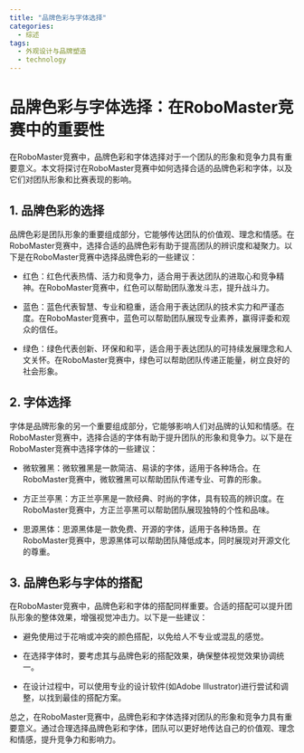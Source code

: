 ```yaml
---  
title: "品牌色彩与字体选择"  
categories:  
  - 综述  
tags: 
  - 外观设计与品牌塑造 
  - technology  
---  
```


# 品牌色彩与字体选择：在RoboMaster竞赛中的重要性

在RoboMaster竞赛中，品牌色彩和字体选择对于一个团队的形象和竞争力具有重要意义。本文将探讨在RoboMaster竞赛中如何选择合适的品牌色彩和字体，以及它们对团队形象和比赛表现的影响。

## 1. 品牌色彩的选择

品牌色彩是团队形象的重要组成部分，它能够传达团队的价值观、理念和情感。在RoboMaster竞赛中，选择合适的品牌色彩有助于提高团队的辨识度和凝聚力。以下是在RoboMaster竞赛中选择品牌色彩的一些建议：

- 红色：红色代表热情、活力和竞争力，适合用于表达团队的进取心和竞争精神。在RoboMaster竞赛中，红色可以帮助团队激发斗志，提升战斗力。

- 蓝色：蓝色代表智慧、专业和稳重，适合用于表达团队的技术实力和严谨态度。在RoboMaster竞赛中，蓝色可以帮助团队展现专业素养，赢得评委和观众的信任。

- 绿色：绿色代表创新、环保和和平，适合用于表达团队的可持续发展理念和人文关怀。在RoboMaster竞赛中，绿色可以帮助团队传递正能量，树立良好的社会形象。

## 2. 字体选择

字体是品牌形象的另一个重要组成部分，它能够影响人们对品牌的认知和情感。在RoboMaster竞赛中，选择合适的字体有助于提升团队的形象和竞争力。以下是在RoboMaster竞赛中选择字体的一些建议：

- 微软雅黑：微软雅黑是一款简洁、易读的字体，适用于各种场合。在RoboMaster竞赛中，微软雅黑可以帮助团队传递专业、可靠的形象。

- 方正兰亭黑：方正兰亭黑是一款经典、时尚的字体，具有较高的辨识度。在RoboMaster竞赛中，方正兰亭黑可以帮助团队展现独特的个性和品味。

- 思源黑体：思源黑体是一款免费、开源的字体，适用于各种场景。在RoboMaster竞赛中，思源黑体可以帮助团队降低成本，同时展现对开源文化的尊重。

## 3. 品牌色彩与字体的搭配

在RoboMaster竞赛中，品牌色彩和字体的搭配同样重要。合适的搭配可以提升团队形象的整体效果，增强视觉冲击力。以下是一些建议：

- 避免使用过于花哨或冲突的颜色搭配，以免给人不专业或混乱的感觉。

- 在选择字体时，要考虑其与品牌色彩的搭配效果，确保整体视觉效果协调统一。

- 在设计过程中，可以使用专业的设计软件(如Adobe Illustrator)进行尝试和调整，以找到最佳的搭配方案。

总之，在RoboMaster竞赛中，品牌色彩和字体选择对团队的形象和竞争力具有重要意义。通过合理选择品牌色彩和字体，团队可以更好地传达自己的价值观、理念和情感，提升竞争力和影响力。 
